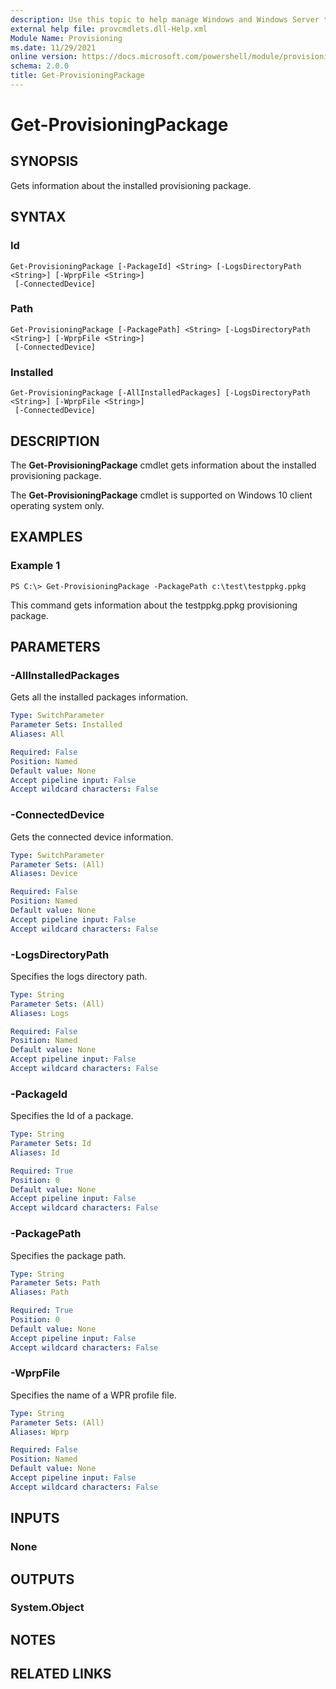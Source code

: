 ```yaml
---
description: Use this topic to help manage Windows and Windows Server technologies with Windows PowerShell.
external help file: provcmdlets.dll-Help.xml
Module Name: Provisioning
ms.date: 11/29/2021
online version: https://docs.microsoft.com/powershell/module/provisioning/get-provisioningpackage?view=windowsserver2019-ps&wt.mc_id=ps-gethelp
schema: 2.0.0
title: Get-ProvisioningPackage
---
```


# Get-ProvisioningPackage

## SYNOPSIS
Gets information about the installed provisioning package.

## SYNTAX

### Id
```
Get-ProvisioningPackage [-PackageId] <String> [-LogsDirectoryPath <String>] [-WprpFile <String>]
 [-ConnectedDevice]
```

### Path
```
Get-ProvisioningPackage [-PackagePath] <String> [-LogsDirectoryPath <String>] [-WprpFile <String>]
 [-ConnectedDevice]
```

### Installed
```
Get-ProvisioningPackage [-AllInstalledPackages] [-LogsDirectoryPath <String>] [-WprpFile <String>]
 [-ConnectedDevice]
```

## DESCRIPTION
The **Get-ProvisioningPackage** cmdlet gets information about the installed provisioning package.

The **Get-ProvisioningPackage** cmdlet is supported on Windows 10 client operating system only.

## EXAMPLES

### Example 1
```
PS C:\> Get-ProvisioningPackage -PackagePath c:\test\testppkg.ppkg
```

This command gets information about the testppkg.ppkg provisioning package.

## PARAMETERS

### -AllInstalledPackages

Gets all the installed packages information.

```yaml
Type: SwitchParameter
Parameter Sets: Installed
Aliases: All

Required: False
Position: Named
Default value: None
Accept pipeline input: False
Accept wildcard characters: False
```

### -ConnectedDevice
Gets the connected device information.

```yaml
Type: SwitchParameter
Parameter Sets: (All)
Aliases: Device

Required: False
Position: Named
Default value: None
Accept pipeline input: False
Accept wildcard characters: False
```

### -LogsDirectoryPath
Specifies the logs directory path.

```yaml
Type: String
Parameter Sets: (All)
Aliases: Logs

Required: False
Position: Named
Default value: None
Accept pipeline input: False
Accept wildcard characters: False
```

### -PackageId
Specifies the Id of a package.

```yaml
Type: String
Parameter Sets: Id
Aliases: Id

Required: True
Position: 0
Default value: None
Accept pipeline input: False
Accept wildcard characters: False
```

### -PackagePath
Specifies the package path.

```yaml
Type: String
Parameter Sets: Path
Aliases: Path

Required: True
Position: 0
Default value: None
Accept pipeline input: False
Accept wildcard characters: False
```

### -WprpFile
Specifies the name of a WPR profile file.

```yaml
Type: String
Parameter Sets: (All)
Aliases: Wprp

Required: False
Position: Named
Default value: None
Accept pipeline input: False
Accept wildcard characters: False
```

## INPUTS

### None


## OUTPUTS

### System.Object

## NOTES

## RELATED LINKS

